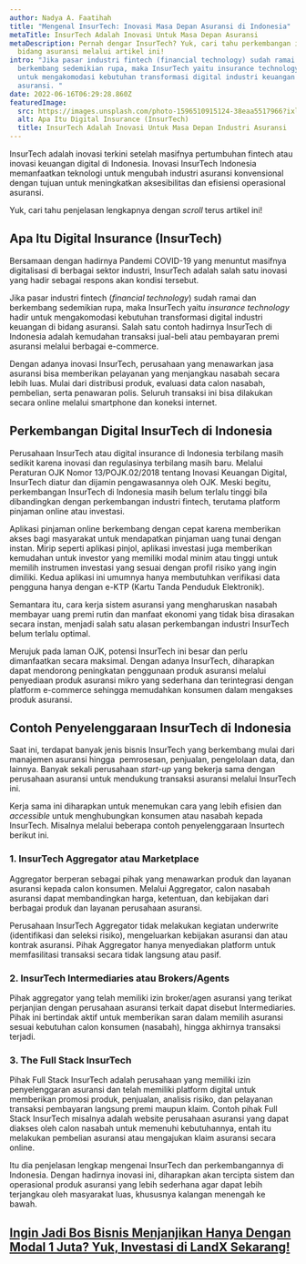 ```yaml
---
author: Nadya A. Faatihah
title: "Mengenal InsurTech: Inovasi Masa Depan Asuransi di Indonesia"
metaTitle: InsurTech Adalah Inovasi Untuk Masa Depan Asuransi
metaDescription: Pernah dengar InsurTech? Yuk, cari tahu perkembangan inovasi di
  bidang asuransi melalui artikel ini!
intro: "Jika pasar industri fintech (financial technology) sudah ramai dan
  berkembang sedemikian rupa, maka InsurTech yaitu insurance technology hadir
  untuk mengakomodasi kebutuhan transformasi digital industri keuangan di bidang
  asuransi. "
date: 2022-06-16T06:29:28.860Z
featuredImage:
  src: https://images.unsplash.com/photo-1596510915124-38eaa5517966?ixlib=rb-1.2.1&ixid=MnwxMjA3fDB8MHxwaG90by1wYWdlfHx8fGVufDB8fHx8&auto=format&fit=crop&w=870&q=80
  alt: Apa Itu Digital Insurance (InsurTech)
  title: InsurTech Adalah Inovasi Untuk Masa Depan Industri Asuransi
---
```

<!--StartFragment-->

InsurTech adalah inovasi terkini setelah masifnya pertumbuhan fintech atau inovasi keuangan digital di Indonesia. Inovasi InsurTech Indonesia memanfaatkan teknologi untuk mengubah industri asuransi konvensional dengan tujuan untuk meningkatkan aksesibilitas dan efisiensi operasional asuransi.



Yuk, cari tahu penjelasan lengkapnya dengan *scroll* terus artikel ini!



## Apa Itu Digital Insurance (InsurTech)

Bersamaan dengan hadirnya Pandemi COVID-19 yang menuntut masifnya digitalisasi di berbagai sektor industri, InsurTech adalah salah satu inovasi yang hadir sebagai respons akan kondisi tersebut. 



Jika pasar industri fintech (*financial technology*) sudah ramai dan berkembang sedemikian rupa, maka InsurTech yaitu *insurance technology* hadir untuk mengakomodasi kebutuhan transformasi digital industri keuangan di bidang asuransi. Salah satu contoh hadirnya InsurTech di Indonesia adalah kemudahan transaksi jual-beli atau pembayaran premi asuransi melalui berbagai e-commerce. 



Dengan adanya inovasi InsurTech, perusahaan yang menawarkan jasa asuransi bisa memberikan pelayanan yang menjangkau nasabah secara lebih luas. Mulai dari distribusi produk, evaluasi data calon nasabah, pembelian, serta penawaran polis. Seluruh transaksi ini bisa dilakukan secara online melalui smartphone dan koneksi internet.



## Perkembangan Digital InsurTech di Indonesia

Perusahaan InsurTech atau digital insurance di Indonesia terbilang masih sedikit karena inovasi dan regulasinya terbilang masih baru. Melalui Peraturan OJK Nomor 13/POJK.02/2018 tentang Inovasi Keuangan Digital, InsurTech diatur dan dijamin pengawasannya oleh OJK. Meski begitu, perkembangan InsurTech di Indonesia masih belum terlalu tinggi bila dibandingkan dengan perkembangan industri fintech, terutama platform pinjaman online atau investasi. 

Aplikasi pinjaman online berkembang dengan cepat karena memberikan akses bagi masyarakat untuk mendapatkan pinjaman uang tunai dengan instan. Mirip seperti aplikasi pinjol, aplikasi investasi juga memberikan kemudahan untuk investor yang memiliki modal minim atau tinggi untuk memilih instrumen investasi yang sesuai dengan profil risiko yang ingin dimiliki. Kedua aplikasi ini umumnya hanya membutuhkan verifikasi data pengguna hanya dengan e-KTP (Kartu Tanda Penduduk Elektronik).

Semantara itu, cara kerja sistem asuransi yang mengharuskan nasabah membayar uang premi rutin dan manfaat ekonomi yang tidak bisa dirasakan secara instan, menjadi salah satu alasan perkembangan industri InsurTech belum terlalu optimal. 

Merujuk pada laman OJK, potensi InsurTech ini besar dan perlu dimanfaatkan secara maksimal. Dengan adanya InsurTech, diharapkan dapat mendorong peningkatan penggunaan produk asuransi melalui penyediaan produk asuransi mikro yang sederhana dan terintegrasi dengan platform e-commerce sehingga memudahkan konsumen dalam mengakses produk asuransi.

## Contoh Penyelenggaraan InsurTech di Indonesia

Saat ini, terdapat banyak jenis bisnis InsurTech yang berkembang mulai dari manajemen asuransi hingga  pemrosesan, penjualan, pengelolaan data, dan lainnya. Banyak sekali perusahaan *start-up* yang bekerja sama dengan perusahaan asuransi untuk mendukung transaksi asuransi melalui InsurTech ini. 



Kerja sama ini diharapkan untuk menemukan cara yang lebih efisien dan *accessible* untuk menghubungkan konsumen atau nasabah kepada InsurTech. Misalnya melalui beberapa contoh penyelenggaraan Insurtech berikut ini.

### 1. InsurTech Aggregator atau Marketplace

Aggregator berperan sebagai pihak yang menawarkan produk dan layanan asuransi kepada calon konsumen. Melalui Aggregator, calon nasabah asuransi dapat membandingkan harga, ketentuan, dan kebijakan dari berbagai produk dan layanan perusahaan asuransi. 



Perusahaan InsurTech Aggregator tidak melakukan kegiatan underwrite (identifikasi dan seleksi risiko), mengeluarkan kebijakan asuransi dan atau kontrak asuransi. Pihak Aggregator hanya menyediakan platform untuk memfasilitasi transaksi secara tidak langsung atau pasif. 

### 2. InsurTech Intermediaries atau Brokers/Agents

Pihak aggregator yang telah memiliki izin broker/agen asuransi yang terikat perjanjian dengan perusahaan asuransi terkait dapat disebut Intermediaries. Pihak ini bertindak aktif untuk memberikan saran dalam memilih asuransi sesuai kebutuhan calon konsumen (nasabah), hingga akhirnya transaksi terjadi.

### 3. The Full Stack InsurTech

Pihak Full Stack InsurTech adalah perusahaan yang memiliki izin penyelenggaran asuransi dan telah memiliki platform digital untuk memberikan promosi produk, penjualan, analisis risiko, dan pelayanan transaksi pembayaran langsung premi maupun klaim. Contoh pihak Full Stack InsurTech misalnya adalah website perusahaan asuransi yang dapat diakses oleh calon nasabah untuk memenuhi kebutuhannya, entah itu melakukan pembelian asuransi atau mengajukan klaim asuransi secara online.



Itu dia penjelasan lengkap mengenai InsurTech dan perkembangannya di Indonesia. Dengan hadirnya inovasi ini, diharapkan akan tercipta sistem dan operasional produk asuransi yang lebih sederhana agar dapat lebih terjangkau oleh masyarakat luas, khususnya kalangan menengah ke bawah. 



## [Ingin Jadi Bos Bisnis Menjanjikan Hanya Dengan Modal 1 Juta? Yuk, Investasi di LandX Sekarang!](https://landx.id/project/?utm_source=Blog&utm_medium=organic+keyword&utm_campaign=blog&utm_id=Blog)

<!--EndFragment-->